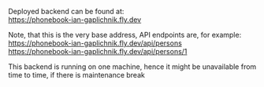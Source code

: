 Deployed backend can be found at:</br>
https://phonebook-ian-gaplichnik.fly.dev

Note, that this is the very base address, API endpoints are, for example:</br>
https://phonebook-ian-gaplichnik.fly.dev/api/persons</br>
https://phonebook-ian-gaplichnik.fly.dev/api/persons/1

This backend is running on one machine, hence it might be unavailable from time to time, if there is maintenance break
